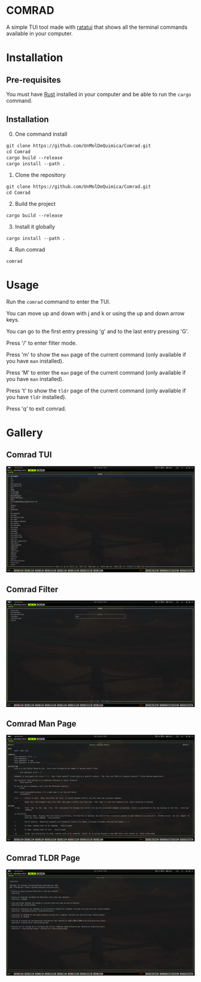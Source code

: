 # COMRAD

A simple TUI tool made with [ratatui](https://ratatui.rs/) that shows all the terminal commands available in your computer.

# Installation

## Pre-requisites
You must have [Rust](https://www.rust-lang.org/tools/install) installed in your computer and be able to run the `cargo` command.

## Installation


0. One command install

```
git clone https://github.com/UnMolDeQuimica/Comrad.git
cd Comrad
cargo build --release
cargo install --path .
```

1. Clone the repository
```
git clone https://github.com/UnMolDeQuimica/Comrad.git
cd Comrad
```

2. Build the project
```
cargo build --release
```

3. Install it globally
```
cargo install --path .
```

4. Run comrad
```
comrad
```

# Usage

Run the `comrad` command to enter the TUI.

You can move up and down with j and k or using the up and down arrow keys.

You can go to the first entry pressing 'g' and to the last entry pressing 'G'.

Press '/' to enter filter mode.

Press 'm' to show the `man` page of the current command (only available if you have `man` installed).

Press 'M' to enter the `man` page of the current command (only available if you have `man` installed).

Press 't' to show the `tldr` page of the current command (only available if you have `tldr` installed).

Press 'q' to exit comrad.

# Gallery

## Comrad TUI
![Comrad TUI](assets/comrad.png)

## Comrad Filter
![Comrad Filter](assets/filter-example.png)

## Comrad Man Page
![Comrad Man Page](assets/man-nvim-example.png)

## Comrad TLDR Page
![Comrad TLDR Page](assets/tldr-alacritty-example.png)
